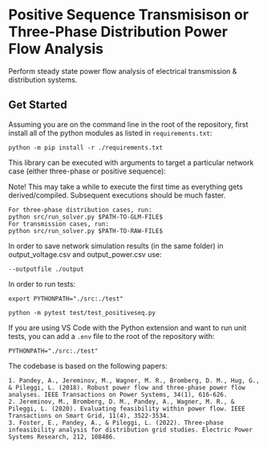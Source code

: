# Positive Sequence Transmisison or Three-Phase Distribution Power Flow Analysis
Perform steady state power flow analysis of electrical transmission & distribution systems.

## Get Started

Assuming you are on the command line in the root of the repository, first install all of the python modules as listed in `requirements.txt`:

```
python -m pip install -r ./requirements.txt
```

This library can be executed with arguments to target a particular network case (either three-phase or positive sequence):

Note! This may take a while to execute the first time as everything gets derived/compiled. Subsequent executions should be much faster.

```
For three-phase distribution cases, run:
python src/run_solver.py $PATH-TO-GLM-FILE$
For transmission cases, run:
python src/run_solver.py $PATH-TO-RAW-FILE$
```

In order to save network simulation results (in the same folder) in output_voltage.csv and output_power.csv use:
```
--outputfile ./output  
```

In order to run tests:
```
export PYTHONPATH="./src:./test"

python -m pytest test/test_positiveseq.py
```

If you are using VS Code with the Python extension and want to run unit tests, you can add a `.env` file to the root of the repository with:

```
PYTHONPATH="./src:./test"
```

The codebase is based on the following papers:
```
1. Pandey, A., Jereminov, M., Wagner, M. R., Bromberg, D. M., Hug, G., & Pileggi, L. (2018). Robust power flow and three-phase power flow analyses. IEEE Transactions on Power Systems, 34(1), 616-626.
2. Jereminov, M., Bromberg, D. M., Pandey, A., Wagner, M. R., & Pileggi, L. (2020). Evaluating feasibility within power flow. IEEE Transactions on Smart Grid, 11(4), 3522-3534.
3. Foster, E., Pandey, A., & Pileggi, L. (2022). Three-phase infeasibility analysis for distribution grid studies. Electric Power Systems Research, 212, 108486.
```